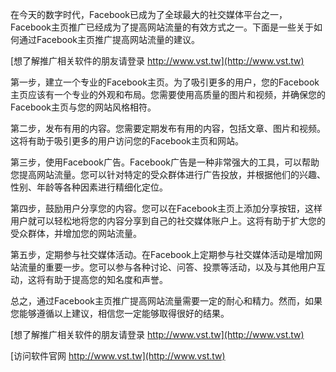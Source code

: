 在今天的数字时代，Facebook已成为了全球最大的社交媒体平台之一，Facebook主页推广已经成为了提高网站流量的有效方式之一。下面是一些关于如何通过Facebook主页推广提高网站流量的建议。

[想了解推广相关软件的朋友请登录 http://www.vst.tw](http://www.vst.tw)

第一步，建立一个专业的Facebook主页。为了吸引更多的用户，您的Facebook主页应该有一个专业的外观和布局。您需要使用高质量的图片和视频，并确保您的Facebook主页与您的网站风格相符。

第二步，发布有用的内容。您需要定期发布有用的内容，包括文章、图片和视频。这将有助于吸引更多的用户访问您的Facebook主页和网站。

第三步，使用Facebook广告。Facebook广告是一种非常强大的工具，可以帮助您提高网站流量。您可以针对特定的受众群体进行广告投放，并根据他们的兴趣、性别、年龄等各种因素进行精细化定位。

第四步，鼓励用户分享您的内容。您可以在Facebook主页上添加分享按钮，这样用户就可以轻松地将您的内容分享到自己的社交媒体账户上。这将有助于扩大您的受众群体，并增加您的网站流量。

第五步，定期参与社交媒体活动。在Facebook上定期参与社交媒体活动是增加网站流量的重要一步。您可以参与各种讨论、问答、投票等活动，以及与其他用户互动，这将有助于提高您的知名度和声誉。

总之，通过Facebook主页推广提高网站流量需要一定的耐心和精力。然而，如果您能够遵循以上建议，相信您一定能够取得很好的结果。

[想了解推广相关软件的朋友请登录 http://www.vst.tw](http://www.vst.tw)


[访问软件官网 http://www.vst.tw](http://www.vst.tw)
